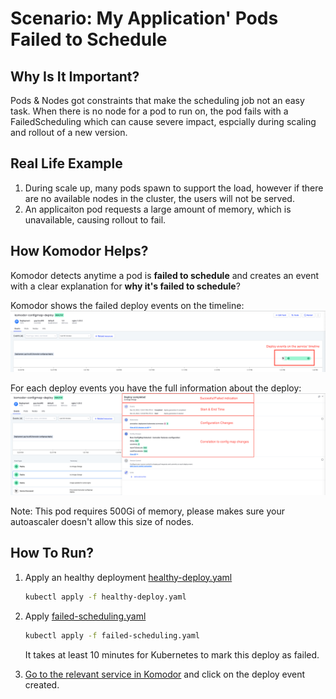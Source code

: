 # Scenario: My Application' Pods Failed to Schedule

## Why Is It Important?
Pods & Nodes got constraints that make the scheduling job not an easy task. When there is no node for a pod to run on, the pod fails with a FailedScheduling which can cause severe impact,  espcially during scaling and rollout of a new version.

## Real Life Example
1. During scale up,  many pods spawn to support the load, however if there are no available nodes in the cluster, the users will not be served.
2. An applicaiton pod requests a large amount of memory, which is unavailable, causing rollout to fail.

## How Komodor Helps?
Komodor detects anytime a pod is **failed to schedule** and creates an event with a clear explanation for **why it's failed to schedule**?

Komodor shows the failed deploy events on the timeline:
![banner](../../assets/img/deploy-scenarios/clean-timeline-with-deploy-event.png)

For each deploy events you have the full information about the deploy:
![banner](../../assets/img/deploy-scenarios/deploy-event-explanation.png)

Note: This pod requires 500Gi of memory, please makes sure your autoascaler doesn't allow this size of nodes.

## How To Run?
1. Apply an healthy deployment [healthy-deploy.yaml](healthy-deploy.yaml)
   ``` bash
   kubectl apply -f healthy-deploy.yaml
   ```


2. Apply [failed-scheduling.yaml](failed-scheduling.yaml)
   ``` bash
   kubectl apply -f failed-scheduling.yaml
   ```

    It takes at least 10 minutes for Kubernetes to mark this deploy as failed.

3. [Go to the relevant service in Komodor](https://app.komodor.com/services?textFilter=komodor-failed-scheduling) and click on the deploy event created.
   
